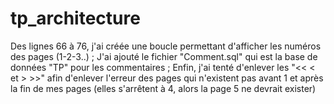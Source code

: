 # tp_architecture

Des lignes 66 à 76, j'ai créée une boucle permettant d'afficher les numéros des pages (1-2-3..) ;
J'ai ajouté le fichier "Comment.sql" qui est la base de données "TP" pour les commentaires ; 
Enfin, j'ai tenté d'enlever les "<< < et > >>" afin d'enlever l'erreur des pages qui n'existent pas avant 1 et après la fin de mes pages (elles s'arrêtent à 4, alors la page 5 ne devrait exister)
